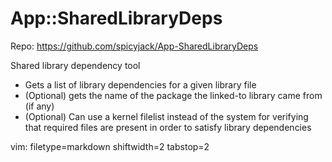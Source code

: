 # App::SharedLibraryDeps #

Repo: https://github.com/spicyjack/App-SharedLibraryDeps

Shared library dependency tool
- Gets a list of library dependencies for a given library file
- (Optional) gets the name of the package the linked-to library came from
  (if any)
- (Optional) Can use a kernel filelist instead of the system for verifying
  that required files are present in order to satisfy library dependencies

vim: filetype=markdown shiftwidth=2 tabstop=2
